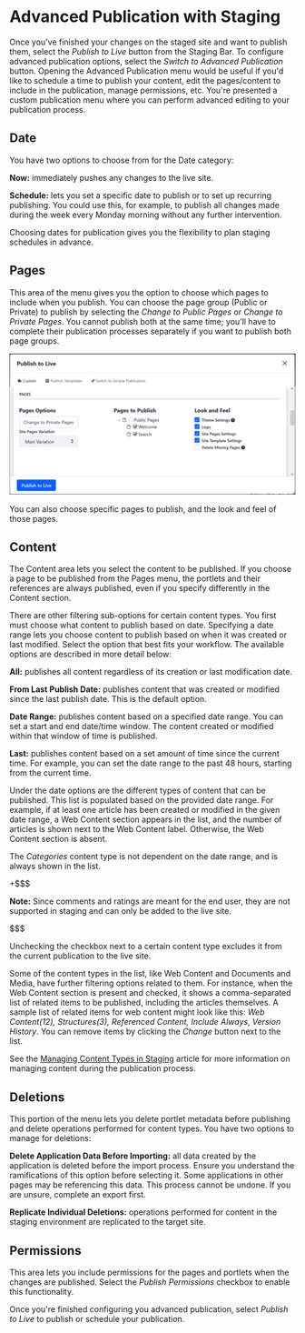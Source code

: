 # Advanced Publication with Staging [](id=advanced-publication-with-staging)

Once you've finished your changes on the staged site and want to publish them,
select the *Publish to Live* button from the Staging Bar. To configure advanced
publication options, select the *Switch to Advanced Publication* button. Opening
the Advanced Publication menu would be useful if you'd like to schedule a time
to publish your content, edit the pages/content to include in the publication,
manage permissions, etc. You're presented a custom publication menu where you
can perform advanced editing to your publication process.

## Date [](id=date)

You have two options to choose from for the Date category:

**Now:** immediately pushes any changes to the live site.

**Schedule:** lets you set a specific date to publish or to set up recurring
publishing. You could use this, for example, to publish all changes made during
the week every Monday morning without any further intervention.

Choosing dates for publication gives you the flexibility to plan staging
schedules in advance.

## Pages [](id=pages)

This area of the menu gives you the option to choose which pages to include when
you publish. You can choose the page group (Public or Private) to publish by
selecting the *Change to Public Pages* or *Change to Private Pages*. You cannot
publish both at the same time; you'll have to complete their publication
processes separately if you want to publish both page groups.

![Figure 1: You have several ways to specify the pages you want included in your publication.](../../../../images/staging-advanced-publication.png)

You can also choose specific pages to publish, and the look and feel of those
pages.

## Content [](id=content)

The Content area lets you select the content to be published. If you choose a
page to be published from the Pages menu, the portlets and their references are
always published, even if you specify differently in the Content section.

There are other filtering sub-options for certain content types. You first must
choose what content to publish based on date. Specifying a date range lets you
choose content to publish based on when it was created or last modified. Select
the option that best fits your workflow. The available options are described in
more detail below:

**All:** publishes all content regardless of its creation or last modification
date.

**From Last Publish Date:** publishes content that was created or modified since
the last publish date. This is the default option.

**Date Range:** publishes content based on a specified date range. You can set a
start and end date/time window. The content created or modified within that
window of time is published.

**Last:** publishes content based on a set amount of time since the current
time. For example, you can set the date range to the past 48 hours, starting
from the current time.

Under the date options are the different types of content that can be published.
This list is populated based on the provided date range. For example, if at
least one article has been created or modified in the given date range, a Web
Content section appears in the list, and the number of articles is shown next to
the Web Content label. Otherwise, the Web Content section is absent.

The *Categories* content type is not dependent on the date range, and is always
shown in the list.

+$$$

**Note:** Since comments and ratings are meant for the end user, they are not
supported in staging and can only be added to the live site.

$$$

Unchecking the checkbox next to a certain content type excludes it from the
current publication to the live site.

Some of the content types in the list, like Web Content and Documents and Media,
have further filtering options related to them. For instance, when the Web
Content section is present and checked, it shows a comma-separated list of
related items to be published, including the articles themselves. A sample list
of related items for web content might look like this: *Web Content(12),
Structures(3), Referenced Content, Include Always, Version History*. You can
remove items by clicking the *Change* button next to the list.

See the
[Managing Content Types in Staging](/discover/portal/-/knowledge_base/7-1/managing-content-types-in-staging)
article for more information on managing content during the publication process.

## Deletions [](id=deletions)

This portion of the menu lets you delete portlet metadata before publishing and
delete operations performed for content types. You have two options to manage for
deletions:

**Delete Application Data Before Importing:** all data created by the
application is deleted before the import process. Ensure you understand the
ramifications of this option before selecting it. Some applications in other
pages may be referencing this data. This process cannot be undone. If you are
unsure, complete an export first.

**Replicate Individual Deletions:** operations performed for content in the
staging environment are replicated to the target site.

## Permissions [](id=permissions)

This area lets you include permissions for the pages and portlets when the
changes are published. Select the *Publish Permissions* checkbox to enable this
functionality.

Once you're finished configuring you advanced publication, select *Publish to
Live* to publish or schedule your publication.
